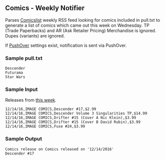 ## Comics - Weekly Notifier

Parses [Comicslist](http://www.comiclist.com/index.php) weekly RSS feed looking for comics included in pull.txt to generate a list of comics which came out this week on Wednesday. TP (Trade Paperbacks) and AR (Ask Retailer Pricing) Merchandise is ignored. Dupes (variants) are ignored.

If [PushOver](https://pushover.net/) settings exist, notification is sent via PushOver.

### Sample pull.txt
```
Descender
Futurama
Star Wars
```
### Sample Input
Releases from [this week](http://www.comiclist.com/index.php/newreleases/this-week).
```
12/14/16,IMAGE COMICS,Descender #17,$2.99
12/14/16,IMAGE COMICS,Descender Volume 3 Singularities TP,$14.99
12/14/16,IMAGE COMICS,Drifter #15 (Cover A Nic Klein),$3.99
12/14/16,IMAGE COMICS,Drifter #15 (Cover B David Rubin),$3.99
12/14/16,IMAGE COMICS,Fuse #24,$3.99
```
### Sample Output
```
Comics release on Comics released on '12/14/2016'
Descender #17
```